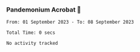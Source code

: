 ### Pandemonium Acrobat 🤸

<!--START_SECTION:waka-->

```all_time
From: 01 September 2023 - To: 08 September 2023

Total Time: 0 secs

No activity tracked
```

<!--END_SECTION:waka-->
